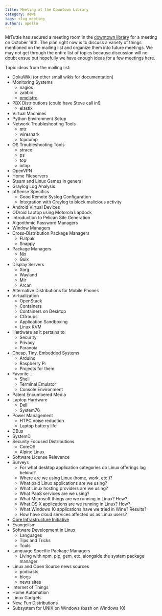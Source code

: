 ```yaml
---
title: Meeting at the Downtown Library
category: news
tags: slug meeting
authors: opello
---
```


MrTuttle has secured a meeting room in the [downtown library][1] for a
meeting on October 19th.  The plan right now is to discuss a variety of
things mentioned on the mailing list and organize them into future
meetings.  We may not get through the entire list of topics because
discussion will no doubt ensue but hopefully we have enough ideas for a
few meetings here.

Topic ideas from the mailing list:

* DokuWiki (or other small wikis for documentation)
* Monitoring Systems
	* nagios
	* zabbix
	* [omdistro](http://omdistro.org)
* PBX Distributions (could have Steve call in!)
	* elastix
* Virtual Machines
* Python Environment Setup
* Network Troubleshooting Tools
	* mtr
	* wireshark
	* tcpdump
* OS Troubleshooting Tools
	* strace
	* ps
	* top
	* iotop
* OpenVPN
* Home Fileservers
* Steam and Linux Games in general
* Graylog Log Analysis
* pfSense Specifics
	* Good Remote Syslog Configuration
	* Integration with Graylog to block malicious activity
* Android Virtual Devices
* ODroid Laptop using Motorola Lapdock
* Introduction to Pelican Site Generation
* Algorithmic Password Managers
* Window Managers
* Cross-Distribution Package Managers
	* Flatpak
	* Snappy
* Package Managers
	* Nix
	* Guix
* Display Servers
	* Xorg
	* Wayland
	* Mir
	* Arcan
* Alternative Distributions for Mobile Phones
* Virtualization
	* OpenStack
	* Containers
	* Containers on Desktop
	* CGroups
	* Application Sandboxing
	* Linux KVM
* Hardware as it pertains to:
	* Security
	* Privacy
	* Paranoia
* Cheap, Tiny, Embedded Systems
	* Arduino
	* Raspberry Pi
	* Projects for them
* Favorite ...
	* Shell
	* Terminal Emulator
	* Console Environment
* Patent Encumbered Media
* Laptop Hardware
	* Dell
	* System76
* Power Management
	* HTPC noise reduction
	* Laptop battery life
* DBus
* SystemD
* Security Focused Distributions
	* CoreOS
	* Alpine Linux
* Software License Relevance
* Surveys
	* For what desktop application categories do Linux offerings lag
	  behind?
	* Where are we using Linux (home, work, etc.)?
	* What paid Linux applications are we using?
	* What Linux hosting providers are we using?
	* What PaaS services are we using?
	* What Microsoft things are we running in Linux?  How?
	* What OS X applications are we running in Linux?  How?
	* What Windows 10 applications have we tried in Wine?  Results?
	* How have cloud services affected us as Linux users?
* [Core Infrastructure Initiative](https://www.coreinfrastructure.org/)
* Evangelism
* Software Development in Linux
	* Languages
	* Tips and Tricks
	* Tools
* Language Specific Package Managers
	* Living with npm, pip, gem, etc. alongside the system package manager
* Linux and Open Source news sources
	* podcasts
	* blogs
	* news sites
* Internet of Things
* Home Automation
* Linux Gadgets
* New, Fun Distributions
* Subsystem for UNIX on Windows (bash on Windows 10)

[1]: https://www.google.com/maps/place/Siouxland+Libraries/@43.5492104,-96.7311125,17z/data=!3m1!4b1!4m5!3m4!1s0x878eb598e9b48597:0xec1554bb68dcb276!8m2!3d43.5492104!4d-96.7289238
